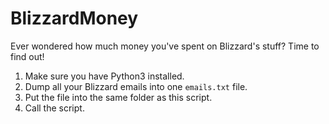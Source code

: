 # BlizzardMoney

Ever wondered how much money you've spent on Blizzard's stuff? Time to find out!

1. Make sure you have Python3 installed.
1. Dump all your Blizzard emails into one `emails.txt` file.
1. Put the file into the same folder as this script.
1. Call the script.